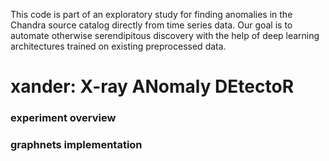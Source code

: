 This code is part of an exploratory study for finding anomalies in the Chandra source catalog directly from time series data. Our goal is to automate otherwise serendipitous discovery with the help of deep learning architectures trained on existing preprocessed data. 

# xander: X-ray ANomaly DEtectoR

### experiment overview

### graphnets implementation



